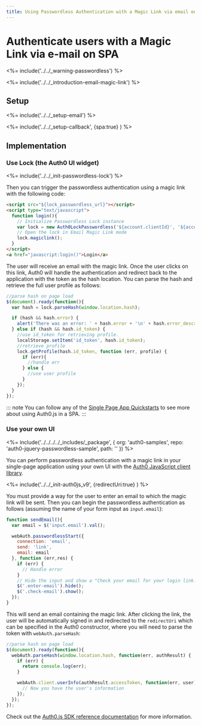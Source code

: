 ```yaml
---
title: Using Passwordless Authentication with a Magic Link via email on SPA
---
```

# Authenticate users with a Magic Link via e-mail on SPA

<%= include('../../_warning-passwordless') %>

<%= include('../../_introduction-email-magic-link') %>

## Setup

<%= include('../../_setup-email') %>

<%= include('../../_setup-callback', {spa:true} ) %>

## Implementation

### Use Lock (the Auth0 UI widget)

<%= include('../../_init-passwordless-lock') %>

Then you can trigger the passwordless authentication using a magic link with the following code:

```html
<script src="${lock_passwordless_url}"></script>
<script type="text/javascript">
  function login(){
    // Initialize Passwordless Lock instance
    var lock = new Auth0LockPasswordless('${account.clientId}', '${account.namespace}');
    // Open the lock in Email Magic Link mode
    lock.magiclink();
  }
</script>
<a href="javascript:login()">Login</a>
```

The user will receive an email with the magic link. Once the user clicks on this link, Auth0 will handle the authentication and redirect back to the application with the token as the hash location. You can parse the hash and retrieve the full user profile as follows:

```js
//parse hash on page load
$(document).ready(function(){
  var hash = lock.parseHash(window.location.hash);

  if (hash && hash.error) {
    alert('There was an error: ' + hash.error + '\n' + hash.error_description);
  } else if (hash && hash.id_token) {
    //use id_token for retrieving profile.
    localStorage.setItem('id_token', hash.id_token);
    //retrieve profile
    lock.getProfile(hash.id_token, function (err, profile) {
      if (err){
        //handle err
      } else {
        //use user profile
      }
    });
  }
});
```

::: note
You can follow any of the [Single Page App Quickstarts](/quickstart/spa) to see more about using Auth0.js in a SPA.
:::

### Use your own UI

<%= include('../../../../_includes/_package', {
  org: 'auth0-samples',
  repo: 'auth0-jquery-passwordless-sample',
  path: ''
}) %>

You can perform passwordless authentication with a magic link in your single-page application using your own UI with the [Auth0 JavaScript client library](/libraries/auth0js).

<%= include('../../_init-auth0js_v9', {redirectUri:true} ) %>

You must provide a way for the user to enter an email to which the magic link will be sent. Then you can begin the passwordless authentication as follows (assuming the name of your form input as `input.email`):

```js
function sendEmail(){
  var email = $('input.email').val();

  webAuth.passwordlessStart({
    connection: 'email',
    send: 'link',
    email: email
  }, function (err,res) {
    if (err) {
      // Handle error
    }
    // Hide the input and show a "Check your email for your login link!" screen
    $('.enter-email').hide();
    $('.check-email').show();
  });
}
```

This will send an email containing the magic link. After clicking the link, the user will be automatically signed in and redirected to the `redirectUri` which can be specified in the Auth0 constructor, where you will need to parse the token with `webAuth.parseHash`:

```js
//parse hash on page load
$(document).ready(function(){
  webAuth.parseHash(window.location.hash, function(err, authResult) {
    if (err) {
      return console.log(err);
    }

    webAuth.client.userInfo(authResult.accessToken, function(err, user) {
      // Now you have the user's information
    });
  });
});
```

Check out the [Auth0.js SDK reference documentation](/libraries/auth0js) for more information.
